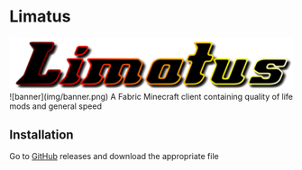# Limatus
<img src="img/text.png" alt="Banner" class="center">
![banner](img/banner.png)
A Fabric Minecraft client containing quality of life mods and general speed

## Installation
Go to [GitHub](https://github.com/Henryws/Limatus/releases) releases and download the appropriate file
